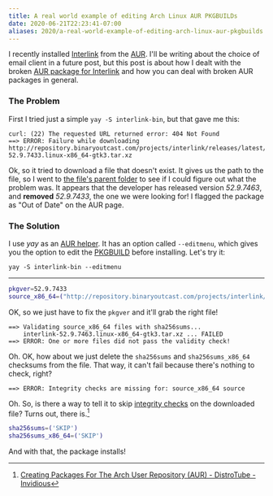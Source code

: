 ```yaml
---
title: A real world example of editing Arch Linux AUR PKGBUILDs
date: 2020-06-21T22:23:41-07:00
aliases: 2020/a-real-world-example-of-editing-arch-linux-aur-pkgbuilds
---
```

I recently installed [Interlink][] from the [AUR][]. I'll be writing
about the choice of email client in a future post, but this post is
about how I dealt with the broken [AUR package for Interlink][] and how
you can deal with broken AUR packages in general.

[Interlink]: https://binaryoutcast.com/projects/interlink/
[AUR]: https://aur.archlinux.org/
[AUR package for Interlink]:
https://aur.archlinux.org/packages/interlink-bin/

### The Problem ###

First I tried just a simple `yay -S interlink-bin`, but that gave me
this:
```
curl: (22) The requested URL returned error: 404 Not Found
==> ERROR: Failure while downloading http://repository.binaryoutcast.com/projects/interlink/releases/latest/interlink-52.9.7433.linux-x86_64-gtk3.tar.xz
```
Ok, so it tried to download a file that doesn't exist. It gives us the
path to the file, so I went to [the file's parent folder][] to see if I
could figure out what the problem was. It appears that the developer has
released version *52.9.7463*, and **removed** *52.9.7433*, the one we
were looking for! I flagged the package as "Out of Date" on the AUR
page.

[the file's parent folder]:
http://repository.binaryoutcast.com/projects/interlink/releases/latest/

### The Solution ###

I use *yay* as an [AUR helper][]. It has an option called `--editmenu`,
which gives you the option to edit the [PKGBUILD][] before installing.
Let's try it:
```
yay -S interlink-bin --editmenu
```
---
```sh
pkgver=52.9.7433
source_x86_64=("http://repository.binaryoutcast.com/projects/interlink/releases/latest/interlink-$pkgver.linux-x86_64-gtk3.tar.xz")
```
OK, so we just have to fix the `pkgver` and it'll grab the right file!
```
==> Validating source_x86_64 files with sha256sums...
    interlink-52.9.7463.linux-x86_64-gtk3.tar.xz ... FAILED
==> ERROR: One or more files did not pass the validity check!
```
Oh. OK, how about we just delete the `sha256sums` and
`sha256sums_x86_64` checksums from the file. That way, it can't fail
because there's nothing to check, right?
```
==> ERROR: Integrity checks are missing for: source_x86_64 source
```
Oh. So, is there a way to tell it to skip [integrity checks][] on the
downloaded file? Turns out, there is.[^1]
```sh
sha256sums=('SKIP')
sha256sums_x86_64=('SKIP')
```

[PKGBUILD]: https://wiki.archlinux.org/index.php/PKGBUILD
[AUR helper]: https://wiki.archlinux.org/index.php/AUR_helpers
[integrity checks]:
https://wiki.archlinux.org/index.php/PKGBUILD#Integrity

And with that, the package installs!

[^1]: [Creating Packages For The Arch User Repository (AUR) - DistroTube - Invidious](https://invidio.us/watch?v=iUz28vbWgVw&t=581)
